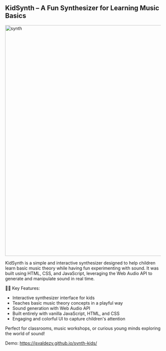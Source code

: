 ## KidSynth – A Fun Synthesizer for Learning Music Basics

<img width="748" alt="synth" src="https://user-images.githubusercontent.com/47612276/143804518-be2202ef-e171-42ed-bf2c-0381de0ec4a5.png">

KidSynth is a simple and interactive synthesizer designed to help children learn basic music theory while having fun experimenting with sound. It was built using HTML, CSS, and JavaScript, leveraging the Web Audio API to generate and manipulate sound in real time.

🧒🎹 Key Features:

- Interactive synthesizer interface for kids
- Teaches basic music theory concepts in a playful way
- Sound generation with Web Audio API
- Built entirely with vanilla JavaScript, HTML, and CSS
- Engaging and colorful UI to capture children's attention

Perfect for classrooms, music workshops, or curious young minds exploring the world of sound!

Demo: https://jsvaldezv.github.io/synth-kids/

